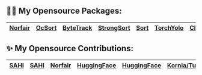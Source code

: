## :sauna_man: My Opensource Packages:
| [Norfair](https://github.com/kadirnar/Norfair-Track) | [OcSort](https://github.com/kadirnar/ocsort-pip) |[ByteTrack](https://github.com/kadirnar/bytetrack-pip) | [StrongSort](https://github.com/kadirnar/strongsort-pip) | [Sort](https://github.com/kadirnar/sort-pip) | [TorchYolo](https://github.com/kadirnar/torchyolo) | [ClassifyHub](https://github.com/kadirnar/classifyhub) | [Yolov7](https://github.com/kadirnar/yolov7-pip) | [Yolov6](https://github.com/kadirnar/yolov6-pip) | [Yolox](https://github.com/kadirnar/yolox-pip) |
| -- | -- | -- | -- | -- | -- | -- | -- | -- | -- | 


## ✨ My Opensource Contributions:
|[SAHI](https://github.com/obss/sahi/pull/486) | [SAHI](https://github.com/obss/sahi/pull/322) | [Norfair](https://github.com/tryolabs/norfair/pull/147) | [HuggingFace](https://github.com/huggingface/evaluate/pull/275) | [HuggingFace](https://github.com/huggingface/hub-docs/pull/639) |[Kornia/Tutorials](https://github.com/kornia/tutorials/pull/33) | [Kornia](https://github.com/kornia/kornia/pull/1871) | [Yolov7](https://github.com/WongKinYiu/yolov7/pull/423) |
| -- | -- | -- | -- | -- | -- | -- | -- |
